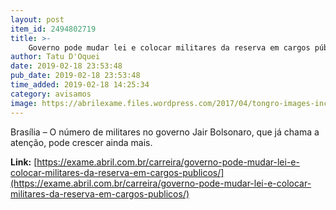```yaml
---
layout: post
item_id: 2494802719
title: >-
    Governo pode mudar lei e colocar militares da reserva em cargos públicos
author: Tatu D'Oquei
date: 2019-02-18 23:53:48
pub_date: 2019-02-18 23:53:48
time_added: 2019-02-18 14:25:34
category: avisamos
image: https://abrilexame.files.wordpress.com/2017/04/tongro-images-inc.jpg?quality=70&strip=info&w=680&h=453&crop=1
---
```


Brasília – O número de militares no governo Jair Bolsonaro, que já chama a atenção, pode crescer ainda mais.

**Link:** [https://exame.abril.com.br/carreira/governo-pode-mudar-lei-e-colocar-militares-da-reserva-em-cargos-publicos/](https://exame.abril.com.br/carreira/governo-pode-mudar-lei-e-colocar-militares-da-reserva-em-cargos-publicos/)

